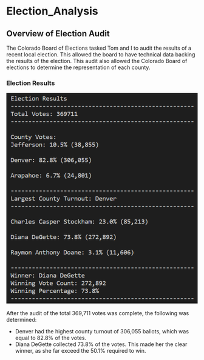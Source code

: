 # Election_Analysis
## Overview of Election Audit
The Colorado Board of Elections tasked Tom and I to audit the results of a recent local election. This allowed the board to have technical data backing the results of the election. This audit also allowed the Colorado Board of elections to determine the representation of each county.

### Election Results
![My Remote Image](Election_Results.PNG)

After the audit of the total 369,711 votes was complete, the following was determined:
* Denver had the highest county turnout of 306,055 ballots, which was equal to 82.8% of the votes.
* Diana DeGette collected 73.8% of the votes. This made her the clear winner, as she far exceed the 50.1% required to win.


